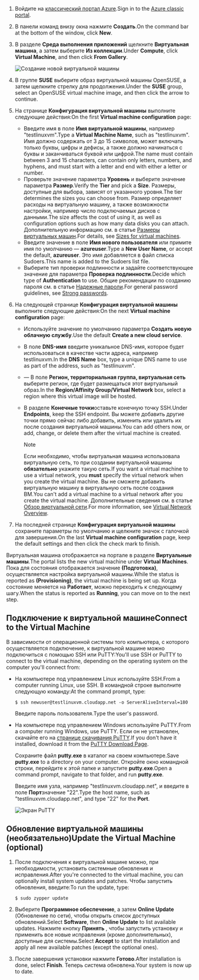 1. <span data-ttu-id="eb3a0-101">Войдите на [классический портал Azure](http://manage.windowsazure.com).</span><span class="sxs-lookup"><span data-stu-id="eb3a0-101">Sign in to the [Azure classic portal](http://manage.windowsazure.com).</span></span>  
2. <span data-ttu-id="eb3a0-102">В панели команд внизу окна нажмите **Создать**.</span><span class="sxs-lookup"><span data-stu-id="eb3a0-102">On the command bar at the bottom of the window, click **New**.</span></span>
3. <span data-ttu-id="eb3a0-103">В разделе **Среда выполнения приложений** щелкните **Виртуальная машина**, а затем выберите **Из коллекции**.</span><span class="sxs-lookup"><span data-stu-id="eb3a0-103">Under **Compute**, click **Virtual Machine**, and then click **From Gallery**.</span></span>
   
    ![Создание новой виртуальной машины][Image1]
4. <span data-ttu-id="eb3a0-105">В группе **SUSE** выберите образ виртуальной машины OpenSUSE, а затем щелкните стрелку для продолжения.</span><span class="sxs-lookup"><span data-stu-id="eb3a0-105">Under the **SUSE** group, select an OpenSUSE virtual machine image, and then click the arrow to continue.</span></span>
5. <span data-ttu-id="eb3a0-106">На странице **Конфигурация виртуальной машины** выполните следующие действия:</span><span class="sxs-lookup"><span data-stu-id="eb3a0-106">On the first **Virtual machine configuration** page:</span></span>
   
   * <span data-ttu-id="eb3a0-107">Введите имя в поле **Имя виртуальной машины**, например "testlinuxvm".</span><span class="sxs-lookup"><span data-stu-id="eb3a0-107">Type a **Virtual Machine Name**, such as "testlinuxvm".</span></span> <span data-ttu-id="eb3a0-108">Имя должно содержать от 3 до 15 символов, может включать только буквы, цифры и дефисы, а также должно начинаться с буквы и заканчиваться буквой или цифрой.</span><span class="sxs-lookup"><span data-stu-id="eb3a0-108">The name must contain between 3 and 15 characters, can contain only letters, numbers, and hyphens, and must start with a letter and end with either a letter or number.</span></span>
   * <span data-ttu-id="eb3a0-109">Проверьте значение параметра **Уровень** и выберите значение параметра **Размер**.</span><span class="sxs-lookup"><span data-stu-id="eb3a0-109">Verify the **Tier** and pick a **Size**.</span></span> <span data-ttu-id="eb3a0-110">Размеры, доступные для выбора, зависят от указанного уровня.</span><span class="sxs-lookup"><span data-stu-id="eb3a0-110">The tier determines the sizes you can choose from.</span></span> <span data-ttu-id="eb3a0-111">Размер определяет расходы на виртуальную машину, а также возможности настройки, например число подключаемых дисков с данными.</span><span class="sxs-lookup"><span data-stu-id="eb3a0-111">The size affects the cost of using it, as well as configuration options such as how many data disks you can attach.</span></span> <span data-ttu-id="eb3a0-112">Дополнительную информацию см. в статье [Размеры виртуальных машин](../articles/virtual-machines/linux/sizes.md?toc=%2fazure%2fvirtual-machines%2flinux%2ftoc.json).</span><span class="sxs-lookup"><span data-stu-id="eb3a0-112">For details, see [Sizes for virtual machines](../articles/virtual-machines/linux/sizes.md?toc=%2fazure%2fvirtual-machines%2flinux%2ftoc.json).</span></span>
   * <span data-ttu-id="eb3a0-113">Введите значение в поле **Имя нового пользователя** или примите имя по умолчанию — **azureuser**.</span><span class="sxs-lookup"><span data-stu-id="eb3a0-113">Type a **New User Name**, or accept the default, **azureuser**.</span></span> <span data-ttu-id="eb3a0-114">Это имя добавляется в файл списка Sudoers.</span><span class="sxs-lookup"><span data-stu-id="eb3a0-114">This name is added to the Sudoers list file.</span></span>
   * <span data-ttu-id="eb3a0-115">Выберите тип проверки подлинности и задайте соответствующее значение для параметра **Проверка подлинности**.</span><span class="sxs-lookup"><span data-stu-id="eb3a0-115">Decide which type of **Authentication** to use.</span></span> <span data-ttu-id="eb3a0-116">Общие рекомендации по созданию пароля см. в статье [Надежные пароли](http://msdn.microsoft.com/library/ms161962.aspx).</span><span class="sxs-lookup"><span data-stu-id="eb3a0-116">For general password guidelines, see [Strong passwords](http://msdn.microsoft.com/library/ms161962.aspx).</span></span>
6. <span data-ttu-id="eb3a0-117">На следующей странице **Конфигурация виртуальной машины** выполните следующие действия:</span><span class="sxs-lookup"><span data-stu-id="eb3a0-117">On the next **Virtual machine configuration** page:</span></span>
   
   * <span data-ttu-id="eb3a0-118">Используйте значение по умолчанию параметра **Создать новую облачную службу**.</span><span class="sxs-lookup"><span data-stu-id="eb3a0-118">Use the default **Create a new cloud service**.</span></span>
   * <span data-ttu-id="eb3a0-119">В поле **DNS-имя** введите уникальное DNS-имя, которое будет использоваться в качестве части адреса, например testlinuxvm.</span><span class="sxs-lookup"><span data-stu-id="eb3a0-119">In the **DNS Name** box, type a unique DNS name to use as part of the address, such as "testlinuxvm".</span></span>
   * <span data-ttu-id="eb3a0-120">— В поле **Регион, территориальная группа, виртуальная сеть** выберите регион, где будет размещаться этот виртуальный образ.</span><span class="sxs-lookup"><span data-stu-id="eb3a0-120">In the **Region/Affinity Group/Virtual Network** box, select a region where this virtual image will be hosted.</span></span>
   * <span data-ttu-id="eb3a0-121">В разделе **Конечные точки**оставьте конечную точку SSH.</span><span class="sxs-lookup"><span data-stu-id="eb3a0-121">Under **Endpoints**, keep the SSH endpoint.</span></span> <span data-ttu-id="eb3a0-122">Вы можете добавить другие точки прямо сейчас либо добавить, изменить или удалить их после создания виртуальной машины.</span><span class="sxs-lookup"><span data-stu-id="eb3a0-122">You can add others now, or add, change, or delete them after the virtual machine is created.</span></span>
     
     > [!NOTE]
     > <span data-ttu-id="eb3a0-123">Если необходимо, чтобы виртуальная машина использовала виртуальную сеть, то при создании виртуальной машины **обязательно** укажите такую сеть.</span><span class="sxs-lookup"><span data-stu-id="eb3a0-123">If you want a virtual machine to use a virtual network, you **must** specify the virtual network when you create the virtual machine.</span></span> <span data-ttu-id="eb3a0-124">Вы не сможете добавить виртуальную машину в виртуальную сеть после создания ВМ.</span><span class="sxs-lookup"><span data-stu-id="eb3a0-124">You can't add a virtual machine to a virtual network after you create the virtual machine.</span></span> <span data-ttu-id="eb3a0-125">Дополнительные сведения см. в статье [Обзор виртуальной сети](../articles/virtual-network/virtual-networks-overview.md).</span><span class="sxs-lookup"><span data-stu-id="eb3a0-125">For more information, see [Virtual Network Overview](../articles/virtual-network/virtual-networks-overview.md).</span></span>
     > 
     > 
7. <span data-ttu-id="eb3a0-126">На последней странице **Конфигурация виртуальной машины** сохраните параметры по умолчанию и щелкните значок с галочкой для завершения.</span><span class="sxs-lookup"><span data-stu-id="eb3a0-126">On the last **Virtual machine configuration** page, keep the default settings and then click the check mark to finish.</span></span>

<span data-ttu-id="eb3a0-127">Виртуальная машина отображается на портале в разделе **Виртуальные машины**.</span><span class="sxs-lookup"><span data-stu-id="eb3a0-127">The portal lists the new virtual machine under **Virtual Machines**.</span></span> <span data-ttu-id="eb3a0-128">Пока для состояния отображается значение **(Подготовка)**, осуществляется настройка виртуальной машины.</span><span class="sxs-lookup"><span data-stu-id="eb3a0-128">While the status is reported as **(Provisioning)**, the virtual machine is being set up.</span></span> <span data-ttu-id="eb3a0-129">Когда состояние меняется на **Работает**, можно переходить к следующему шагу.</span><span class="sxs-lookup"><span data-stu-id="eb3a0-129">When the status is reported as **Running**, you can move on to the next step.</span></span>

## <a name="connect-to-the-virtual-machine"></a><span data-ttu-id="eb3a0-130">Подключение к виртуальной машине</span><span class="sxs-lookup"><span data-stu-id="eb3a0-130">Connect to the Virtual Machine</span></span>
<span data-ttu-id="eb3a0-131">В зависимости от операционной системы того компьютера, с которого осуществляется подключение, к виртуальной машине можно подключиться с помощью SSH или PuTTY:</span><span class="sxs-lookup"><span data-stu-id="eb3a0-131">You'll use SSH or PuTTY to connect to the virtual machine, depending on the operating system on the computer you'll connect from:</span></span>

* <span data-ttu-id="eb3a0-132">На компьютере под управлением Linux используйте SSH.</span><span class="sxs-lookup"><span data-stu-id="eb3a0-132">From a computer running Linux, use SSH.</span></span> <span data-ttu-id="eb3a0-133">В командной строке выполните следующую команду:</span><span class="sxs-lookup"><span data-stu-id="eb3a0-133">At the command prompt, type:</span></span>
  
    `$ ssh newuser@testlinuxvm.cloudapp.net -o ServerAliveInterval=180`
  
    <span data-ttu-id="eb3a0-134">Введите пароль пользователя.</span><span class="sxs-lookup"><span data-stu-id="eb3a0-134">Type the user's password.</span></span>
* <span data-ttu-id="eb3a0-135">На компьютере под управлением Windows используйте PuTTY.</span><span class="sxs-lookup"><span data-stu-id="eb3a0-135">From a computer running Windows, use PuTTY.</span></span> <span data-ttu-id="eb3a0-136">Если он не установлен, скачайте его на [странице скачивания PuTTY][PuTTYDownload].</span><span class="sxs-lookup"><span data-stu-id="eb3a0-136">If you don't have it installed, download it from the [PuTTY Download Page][PuTTYDownload].</span></span>
  
    <span data-ttu-id="eb3a0-137">Сохраните файл **putty.exe** в каталог на своем компьютере.</span><span class="sxs-lookup"><span data-stu-id="eb3a0-137">Save **putty.exe** to a directory on your computer.</span></span> <span data-ttu-id="eb3a0-138">Откройте окно командной строки, перейдите к этой папке и запустите **putty.exe**.</span><span class="sxs-lookup"><span data-stu-id="eb3a0-138">Open a command prompt, navigate to that folder, and run **putty.exe**.</span></span>
  
    <span data-ttu-id="eb3a0-139">Введите имя узла, например "testlinuxvm.cloudapp.net", и введите в поле **Порт**значение "22".</span><span class="sxs-lookup"><span data-stu-id="eb3a0-139">Type the host name, such as "testlinuxvm.cloudapp.net", and type "22" for the **Port**.</span></span>
  
    ![Экран PuTTY][Image6]  

## <a name="update-the-virtual-machine-optional"></a><span data-ttu-id="eb3a0-141">Обновление виртуальной машины (необязательно)</span><span class="sxs-lookup"><span data-stu-id="eb3a0-141">Update the Virtual Machine (optional)</span></span>
1. <span data-ttu-id="eb3a0-142">После подключения к виртуальной машине можно, при необходимости, установить системные обновления и исправления.</span><span class="sxs-lookup"><span data-stu-id="eb3a0-142">After you're connected to the virtual machine, you can optionally install system updates and patches.</span></span> <span data-ttu-id="eb3a0-143">Чтобы запустить обновления, введите:</span><span class="sxs-lookup"><span data-stu-id="eb3a0-143">To run the update, type:</span></span>
   
    `$ sudo zypper update`
2. <span data-ttu-id="eb3a0-144">Выберите **Программное обеспечение**, а затем **Online Update** (Обновление по сети), чтобы открыть список доступных обновлений.</span><span class="sxs-lookup"><span data-stu-id="eb3a0-144">Select **Software**, then **Online Update** to list available updates.</span></span> <span data-ttu-id="eb3a0-145">Нажмите кнопку **Принять** , чтобы запустить установку и применить все новые исправления (кроме дополнительных), доступные для системы.</span><span class="sxs-lookup"><span data-stu-id="eb3a0-145">Select **Accept** to start the installation and apply all new available patches (except the optional ones).</span></span>
3. <span data-ttu-id="eb3a0-146">После завершения установки нажмите **Готово**.</span><span class="sxs-lookup"><span data-stu-id="eb3a0-146">After installation is done, select **Finish**.</span></span>  <span data-ttu-id="eb3a0-147">Теперь система обновлена.</span><span class="sxs-lookup"><span data-stu-id="eb3a0-147">Your system is now up to date.</span></span>

[PuTTYDownload]: http://www.puttyssh.org/download.html

[Image1]: ./media/create-and-configure-opensuse-vm-in-portal/CreateVM.png

[Image6]: ./media/create-and-configure-opensuse-vm-in-portal/putty.png
